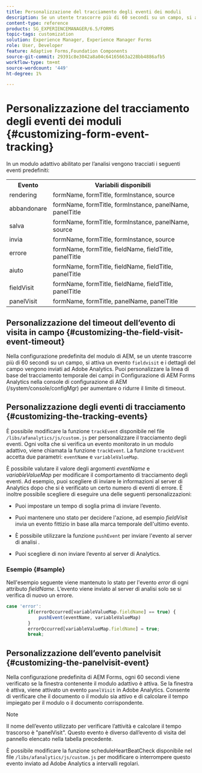 ```yaml
---
title: Personalizzazione del tracciamento degli eventi dei moduli
description: Se un utente trascorre più di 60 secondi su un campo, si attiva un evento fieldvisit e i dettagli del campo vengono inviati ad Adobe SiteCatalyst.
content-type: reference
products: SG_EXPERIENCEMANAGER/6.5/FORMS
topic-tags: customization
solution: Experience Manager, Experience Manager Forms
role: User, Developer
feature: Adaptive Forms,Foundation Components
source-git-commit: 29391c8e3042a8a04c64165663a228bb4886afb5
workflow-type: tm+mt
source-wordcount: '449'
ht-degree: 1%

---
```


# Personalizzazione del tracciamento degli eventi dei moduli {#customizing-form-event-tracking}

In un modulo adattivo abilitato per l’analisi vengono tracciati i seguenti eventi predefiniti:

<table>
 <tbody>
  <tr>
   <th>Evento</th>
   <th>Variabili disponibili</th>
  </tr>
  <tr>
   <td>rendering</td>
   <td>formName, formTitle, formInstance, source</td>
  </tr>
  <tr>
   <td>abbandonare</td>
   <td>formName, formTitle, formInstance, panelName, panelTitle</td>
  </tr>
  <tr>
   <td>salva</td>
   <td>formName, formTitle, formInstance, panelName, source</td>
  </tr>
  <tr>
   <td>invia</td>
   <td>formName, formTitle, formInstance, source</td>
  </tr>
  <tr>
   <td>errore</td>
   <td>formName, formTitle, fieldName, fieldTitle, panelTitle</td>
  </tr>
  <tr>
   <td>aiuto</td>
   <td>formName, formTitle, fieldName, fieldTitle, panelTitle</td>
  </tr>
  <tr>
   <td>fieldVisit</td>
   <td>formName, formTitle, fieldName, fieldTitle, panelTitle<br /> </td>
  </tr>
  <tr>
   <td>panelVisit</td>
   <td>formName, formTitle, panelName, panelTitle</td>
  </tr>
 </tbody>
</table>

## Personalizzazione del timeout dell’evento di visita in campo {#customizing-the-field-visit-event-timeout}

Nella configurazione predefinita del modulo di AEM, se un utente trascorre più di 60 secondi su un campo, si attiva un evento `fieldvisit` e i dettagli del campo vengono inviati ad Adobe Analytics. Puoi personalizzare la linea di base del tracciamento temporale dei campi in Configurazione di AEM Forms Analytics nella console di configurazione di AEM (/system/console/configMgr) per aumentare o ridurre il limite di timeout.

## Personalizzazione degli eventi di tracciamento {#customizing-the-tracking-events}

È possibile modificare la funzione `trackEvent` disponibile nel file `/libs/afanalytics/js/custom.js` per personalizzare il tracciamento degli eventi. Ogni volta che si verifica un evento monitorato in un modulo adattivo, viene chiamata la funzione `trackEvent`. La funzione `trackEvent` accetta due parametri: `eventName` e `variableValueMap`.

È possibile valutare il valore degli argomenti *eventName* e *variableValueMap* per modificare il comportamento di tracciamento degli eventi. Ad esempio, puoi scegliere di inviare le informazioni al server di Analytics dopo che si è verificato un certo numero di eventi di errore. È inoltre possibile scegliere di eseguire una delle seguenti personalizzazioni:

* Puoi impostare un tempo di soglia prima di inviare l’evento.
* Puoi mantenere uno stato per decidere l&#39;azione, ad esempio *fieldVisit* invia un evento fittizio in base alla marca temporale dell&#39;ultimo evento.
* È possibile utilizzare la funzione `pushEvent` per inviare l&#39;evento al server di analisi *.*

* Puoi scegliere di non inviare l’evento al server di Analytics.

### Esempio {#sample}

Nell&#39;esempio seguente viene mantenuto lo stato per l&#39;evento *error* di ogni attributo *fieldName*. L’evento viene inviato al server di analisi solo se si verifica di nuovo un errore.

```javascript
case 'error':
        if(errorOccurred[variableValueMap.fieldName] == true) {
            pushEvent(eventName, variableValueMap)
        }
        errorOccurred[variableValueMap.fieldName] = true;
        break;
```

## Personalizzazione dell’evento panelvisit {#customizing-the-panelvisit-event}

Nella configurazione predefinita di AEM Forms, ogni 60 secondi viene verificato se la finestra contenente il modulo adattivo è attiva. Se la finestra è attiva, viene attivato un evento `panelVisit` in Adobe Analytics. Consente di verificare che il documento o il modulo sia attivo e di calcolare il tempo impiegato per il modulo o il documento corrispondente.

>[!NOTE]
>
>Il nome dell’evento utilizzato per verificare l’attività e calcolare il tempo trascorso è &quot;panelVisit&quot;. Questo evento è diverso dall’evento di visita del pannello elencato nella tabella precedente.

È possibile modificare la funzione scheduleHeartBeatCheck disponibile nel file `/libs/afanalytics/js/custom.js` per modificare o interrompere questo evento inviato ad Adobe Analytics a intervalli regolari.
